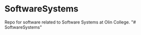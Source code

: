 SoftwareSystems
===============

Repo for software related to Software Systems at Olin College.
"# SoftwareSystems" 
